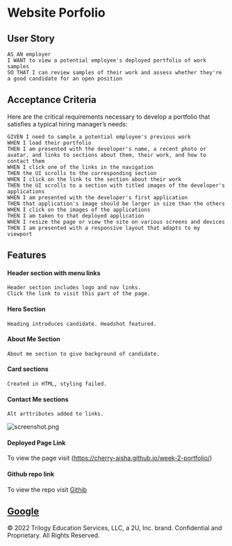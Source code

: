 
# Website Porfolio

## User Story

```
AS AN employer
I WANT to view a potential employee's deployed portfolio of work samples
SO THAT I can review samples of their work and assess whether they're a good candidate for an open position
```

## Acceptance Criteria

Here are the critical requirements necessary to develop a portfolio that satisfies a typical hiring manager’s needs:

```
GIVEN I need to sample a potential employee's previous work
WHEN I load their portfolio
THEN I am presented with the developer's name, a recent photo or avatar, and links to sections about them, their work, and how to contact them
WHEN I click one of the links in the navigation
THEN the UI scrolls to the corresponding section
WHEN I click on the link to the section about their work
THEN the UI scrolls to a section with titled images of the developer's applications
WHEN I am presented with the developer's first application
THEN that application's image should be larger in size than the others
WHEN I click on the images of the applications
THEN I am taken to that deployed application
WHEN I resize the page or view the site on various screens and devices
THEN I am presented with a responsive layout that adapts to my viewport
```

## Features


#### Header section with menu links
```
Header section includes logo and nav links.
Click the link to visit this part of the page.
```

#### Hero Section
```
Heading introduces candidate. Headshot featured.
```

#### About Me Section
```
About me section to give background of candidate.
```

#### Card sections
```
Created in HTML, styling failed.
```

#### Contact Me sections
```
Alt arttributes added to links.
```
![screenshot.png](https://github.com/cherry-aisha/week-1-homework/assets/images/screenshot.png)

#### Deployed Page Link
To view the page visit (https://cherry-aisha.github.io/week-2-portfolio/)

#### Github repo link
To view the repo visit [Githib](https://github.com/cherry-aisha/week-2-portfolio)

[Google](https://www.google.com)
---
© 2022 Trilogy Education Services, LLC, a 2U, Inc. brand. Confidential and Proprietary. All Rights Reserved.